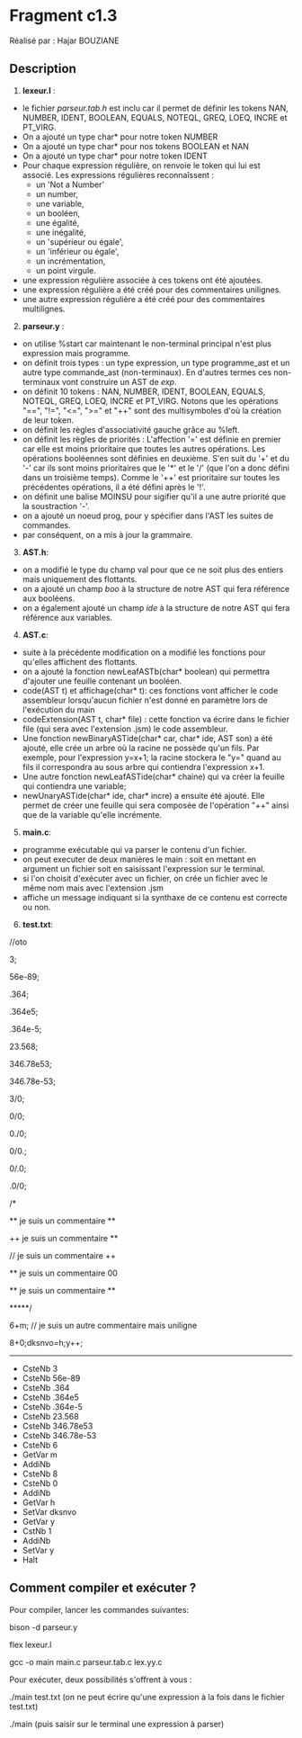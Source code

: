 # Fragment c1.3

Réalisé par : Hajar BOUZIANE

## Description 

1. **lexeur.l** : 
* le fichier *parseur.tab.h* est inclu car il permet de définir les tokens NAN, NUMBER, IDENT, BOOLEAN, EQUALS, NOTEQL, GREQ, LOEQ, INCRE et PT_VIRG. 
* On a ajouté un type char* pour notre token NUMBER
* On a ajouté un type char* pour nos tokens BOOLEAN et NAN
* On a ajouté un type char* pour notre token IDENT
* Pour chaque expression régulière, on renvoie le token qui lui est associé. Les expressions régulières reconnaîssent :
  * un 'Not a Number'
  * un number, 
  * une variable,
  * un booléen,
  * une égalité,
  * une inégalité, 
  * un 'supérieur ou égale', 
  * un 'inférieur ou égale',
  * un incrémentation,
  * un point virgule. 
* une expression régulière associée à ces tokens ont été ajoutées.
* une expression régulière a été créé pour des commentaires unilignes.
* une autre expression régulière a été créé pour des commentaires multilignes.

2. **parseur.y** :
- on utilise %start car maintenant le non-terminal principal n'est plus expression mais programme.
- on définit trois types : un type expression, un type programme_ast et un autre type commande_ast (non-terminaux). En d'autres termes ces non-terminaux vont construire un AST de *exp*.
- on définit 10 tokens : NAN, NUMBER, IDENT, BOOLEAN, EQUALS, NOTEQL, GREQ, LOEQ, INCRE et PT_VIRG. Notons que les opérations "==", "!=", "<=", ">=" et "++" sont des multisymboles d'où la création de leur token.
- on définit les règles d'associativité gauche grâce au %left.
- on définit les règles de priorités : L'affection '=' est définie en premier car elle est moins prioritaire que toutes les autres opérations. Les opérations booléennes sont définies en deuxième. S'en suit du '+' et du '-' car ils sont moins prioritaires que le '*' et le '/' (que l'on a donc défini dans un troisième temps). Comme le '++' est prioritaire sur toutes les précédentes opérations, il a été défini après le '!'.
- on définit une balise MOINSU pour sigifier qu'il a une autre priorité que la soustraction '-'.
- on a ajouté un noeud prog, pour y spécifier dans l'AST les suites de commandes. 
- par conséquent, on a mis à jour la grammaire.

3. **AST.h**:
- on a modifié le type du champ val pour que ce ne soit plus des entiers mais uniquement des flottants.
- on a ajouté un champ *boo* à la structure de notre AST qui fera référence aux booléens.
- on a également ajouté un champ *ide* à la structure de notre AST qui fera référence aux variables.

4. **AST.c**:
- suite à la précédente modification on a modifié les fonctions pour qu'elles affichent des flottants. 
- on a ajouté la fonction newLeafASTb(char* boolean) qui permettra d'ajouter une feuille contenant un booléen.
- code(AST t) et affichage(char* t): ces fonctions vont afficher le code assembleur lorsqu'aucun fichier n'est donné en paramètre lors de l'exécution du main
- codeExtension(AST t, char* file) : cette fonction va écrire dans le fichier file (qui sera avec l'extension .jsm) le code assembleur.
- Une fonction newBinaryASTide(char* car, char* ide, AST son) a été ajouté, elle crée un arbre où la racine ne possède qu'un fils. Par exemple, pour l'expression y=x+1; la racine stockera le "y=" quand au fils il correspondra au sous arbre qui contiendra l'expression x+1.
- Une autre fonction newLeafASTide(char* chaine) qui va créer la feuille qui contiendra une variable;
- newUnaryASTide(char* ide, char* incre) a ensuite été ajouté. Elle permet de créer une feuille qui sera composée de l'opération "++" ainsi que de la variable qu'elle incrémente.

5. **main.c**:
- programme exécutable qui va parser le contenu d'un fichier.
- on peut executer de deux manières le main : soit en mettant en argument un fichier soit en saisissant l'expression sur le terminal.
- si l'on choisit d'exécuter avec un fichier, on crée un fichier avec le même nom mais avec l'extension .jsm 
- affiche un message indiquant si la synthaxe de ce contenu est correcte ou non.


6. **test.txt**:

//oto

3;

56e-89;

.364;

.364e5;

.364e-5;

23.568;

346.78e53;

346.78e-53;

3/0;

0/0;

0./0;

0/0.;

0/.0;

.0/0;

/*

** je suis un commentaire **

++ je suis un commentaire **

// je suis un commentaire ++

** je suis un commentaire 00

** je suis un commentaire **

*****/

6+m; // je suis un autre commentaire mais uniligne

8+0;dksnvo=h;y++;

*** 

- CsteNb 3 
- CsteNb 56e-89 
- CsteNb .364 
- CsteNb .364e5 
- CsteNb .364e-5 
- CsteNb 23.568 
- CsteNb 346.78e53 
- CsteNb 346.78e-53 
- CsteNb 6 
- GetVar m
- AddiNb
- CsteNb 8 
- CsteNb 0 
- AddiNb
- GetVar h
- SetVar dksnvo 
- GetVar y
- CstNb 1
- AddiNb
- SetVar y
- Halt

## Comment compiler et exécuter ?

Pour compiler, lancer les commandes suivantes:

bison -d parseur.y

flex lexeur.l

gcc -o main main.c parseur.tab.c lex.yy.c

Pour exécuter, deux possibilités s'offrent à vous :

./main test.txt
(on ne peut écrire qu'une expression à la fois dans le fichier test.txt)

./main
(puis saisir sur le terminal une expression à parser)

